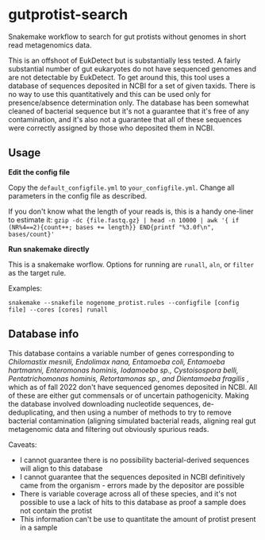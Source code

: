 # gutprotist-search
Snakemake workflow to search for gut protists without genomes in short read metagenomics data.

This is an offshoot of EukDetect but is substantially less tested. A fairly substantial number of gut eukaryotes do not have sequenced genomes and are not detectable by EukDetect. To get around this, this tool uses a database of sequences deposited in NCBI for a set of given taxids. There is no way to use this quantitatively and this can be used only for presence/absence determination only. The database has been somewhat cleaned of bacterial sequence but it's not a guarantee that it's free of any contamination, and it's also not a guarantee that all of these sequences were correctly assigned by those who deposited them in NCBI.

## Usage

**Edit the config file**

Copy the `default_configfile.yml` to `your_configfile.yml`. Change all parameters in the config file as described.

If you don't know what the length of your reads is, this is a handy one-liner to estimate it: `gzip -dc {file.fastq.gz} | head -n 10000 | awk '{ if (NR%4==2){count++; bases += length}} END{printf "%3.0f\n", bases/count}'`

**Run snakemake directly**

This is a snakemake worflow. Options for running are `runall`, `aln`, or `filter` as the target rule.

Examples:
```
snakemake --snakefile nogenome_protist.rules --configfile [config file] --cores [cores] runall
```

## Database info

This database contains a variable number of genes corresponding to <i> Chilomastix mesnili, Endolimax nana, Entamoeba coli, Entamoeba hartmanni, Enteromonas hominis, Iodamoeba sp., Cystoisospora belli, Pentatrichomonas hominis, Retortamonas sp., and Dientamoeba fragilis </i>, which as of fall 2022 don't have sequenced genomes deposited in NCBI. All of these are either gut commensals or of uncertain pathogenicity. Making the database involved downloading nucleotide sequences, de-deduplicating, and then using a number of methods to try to remove bacterial contamination (aligning simulated bacterial reads, aligning real gut metagenomic data and filtering out obviously spurious reads.

Caveats:
- I cannot guarantee there is no possibility bacterial-derived sequences will align to this database
- I cannot guarantee that the sequences deposited in NCBI definitively came from the organism - errors made by the depositor are possible
- There is variable coverage across all of these species, and it's not possible to use a lack of hits to this database as proof a sample does not contain the protist
- This information can't be use to quantitate the amount of protist present in a sample

